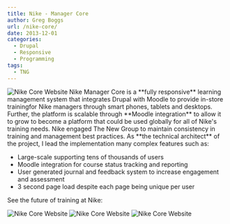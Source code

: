 ```yaml
---
title: Nike - Manager Core
author: Greg Boggs
url: /nike-core/
date: 2013-12-01
categories:
  - Drupal
  - Responsive
  - Programming
tags:
  - TNG
---
```

<img alt="Nike Core Website" src="/portfolio/nike-core_1.jpg" />
Nike Manager Core is a **fully responsive** learning management system that integrates Drupal with Moodle to provide in-store training<!--more-->for Nike managers through smart phones, tablets and desktops. Further, the platform is scalable through **Moodle
integration** to allow it to grow to become a platform that could be used globally for all of Nike's training needs. Nike 
engaged The New Group to maintain consistency in training and management best practices. As **the technical architect** of 
the project, I lead the implementation many complex features such as:

  * Large-scale supporting tens of thousands of users
  * Moodle integration for course status tracking and reporting
  * User generated journal and feedback system to increase engagement and assessment
  * 3 second page load despite each page being unique per user

See the future of training at Nike:

<img alt="Nike Core Website" src="/portfolio/nike-core_2.jpg" />

<img alt="Nike Core Website" src="/portfolio/nike-core_4.jpg" />

<img alt="Nike Core Website" src="/portfolio/nike-core_3.jpg" />

